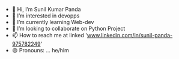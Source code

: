 - 👋 Hi, I’m Sunil Kumar Panda 
- 👀 I’m interested in devopps
- 🌱 I’m currently learning Web-dev
- 💞️ I’m looking to collaborate on Python Project
- 📫 How to reach me at linked 'www.linkedin.com/in/sunil-panda-975782249'
- 😄 Pronouns: ... he/him

<!---
Skpanda0/Skpanda0 is a ✨ special ✨ repository because its `README.md` (this file) appears on your GitHub profile.
You can click the Preview link to take a look at your changes.
--->
